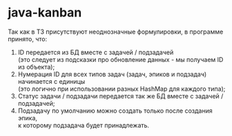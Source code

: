 # java-kanban
Так как в ТЗ присутствуют неоднозначные формулировки, в программе принято, что:
1) ID передается из БД вместе с задачей / подзадачей  
   (это следует из подсказки про обновление данных - мы получаем ID из объекта);
2) Нумерация ID для всех типов задач (задач, эпиков и подзадач) начинается с единицы  
   (это логично при использовании разных HashMap для каждого типа);
3) Статус задачи / подзадачи передается так же БД вместе с задачей / подзадачей;
4) Подзадачу по умолчанию можно создать только после создания эпика,  
   к которому подзадача будет принадлежать.
